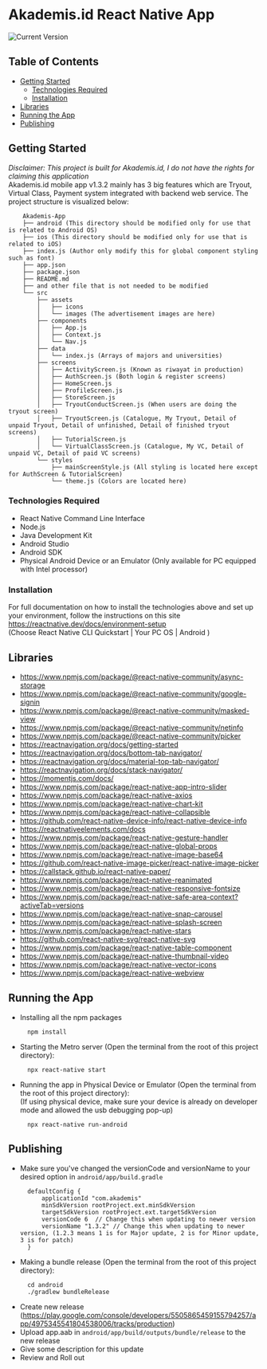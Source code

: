 # Akademis.id React Native App

![Current Version](https://img.shields.io/badge/version-v1.3.3-blue)

## Table of Contents
- [Getting Started](#getting-started)
	- [Technologies Required](#technologies-required)
	- [Installation](#installation)
- [Libraries](#libraries)
- [Running the App](#running-the-app)
- [Publishing](#publishing)

## Getting Started
*Disclaimer: This project is built for Akademis.id, I do not have the rights for claiming this application* <br/>
Akademis.id mobile app v1.3.2 mainly has 3 big features which are Tryout, Virtual Class, Payment system integrated with backend web service. The project structure is visualized below: 

```
	Akademis-App
	├── android (This directory should be modified only for use that is related to Android OS)
	├── ios (This directory should be modified only for use that is related to iOS)
	├── index.js (Author only modify this for global component styling such as font)
	├── app.json
	├── package.json
	├── README.md
	├── and other file that is not needed to be modified 
	└── src
		├── assets
		│	├── icons
		│	└── images (The advertisement images are here)
		├── components
		│	├── App.js
		│	├── Context.js
		│	└── Nav.js
		├── data
		│	└── index.js (Arrays of majors and universities)
		├── screens
		│	├── ActivityScreen.js (Known as riwayat in production)
		│	├── AuthScreen.js (Both login & register screens)
		│	├── HomeScreen.js
		│	├── ProfileScreen.js
		│	├── StoreScreen.js
		│	├── TryoutConductScreen.js (When users are doing the tryout screen)
		│	├── TryoutScreen.js (Catalogue, My Tryout, Detail of unpaid Tryout, Detail of unfinished, Detail of finished tryout screens)
		│	├── TutorialScreen.js
		│	└── VirtualClassScreen.js (Catalogue, My VC, Detail of unpaid VC, Detail of paid VC screens)
		└── styles
			├── mainScreenStyle.js (All styling is located here except for AuthScreen & TutorialScreen)
			└── theme.js (Colors are located here)
```

### Technologies Required
* React Native Command Line Interface
* Node.js
* Java Development Kit
* Android Studio
* Android SDK
* Physical Android Device or an Emulator (Only available for PC equipped with Intel processor)

### Installation
For full documentation on how to install the technologies above and set up your environment, follow the instructions on this site <br/>
https://reactnative.dev/docs/environment-setup <br/>
(Choose React Native CLI Quickstart | Your PC OS | Android )

## Libraries
* https://www.npmjs.com/package/@react-native-community/async-storage
* https://www.npmjs.com/package/@react-native-community/google-signin
* https://www.npmjs.com/package/@react-native-community/masked-view
* https://www.npmjs.com/package/@react-native-community/netinfo
* https://www.npmjs.com/package/@react-native-community/picker
* https://reactnavigation.org/docs/getting-started
* https://reactnavigation.org/docs/bottom-tab-navigator/
* https://reactnavigation.org/docs/material-top-tab-navigator/
* https://reactnavigation.org/docs/stack-navigator/
* https://momentjs.com/docs/
* https://www.npmjs.com/package/react-native-app-intro-slider
* https://www.npmjs.com/package/react-native-axios
* https://www.npmjs.com/package/react-native-chart-kit
* https://www.npmjs.com/package/react-native-collapsible
* https://github.com/react-native-device-info/react-native-device-info
* https://reactnativeelements.com/docs
* https://www.npmjs.com/package/react-native-gesture-handler
* https://www.npmjs.com/package/react-native-global-props
* https://www.npmjs.com/package/react-native-image-base64
* https://github.com/react-native-image-picker/react-native-image-picker
* https://callstack.github.io/react-native-paper/
* https://www.npmjs.com/package/react-native-reanimated
* https://www.npmjs.com/package/react-native-responsive-fontsize
* https://www.npmjs.com/package/react-native-safe-area-context?activeTab=versions
* https://www.npmjs.com/package/react-native-snap-carousel
* https://www.npmjs.com/package/react-native-splash-screen
* https://www.npmjs.com/package/react-native-stars
* https://github.com/react-native-svg/react-native-svg
* https://www.npmjs.com/package/react-native-table-component
* https://www.npmjs.com/package/react-native-thumbnail-video
* https://www.npmjs.com/package/react-native-vector-icons
* https://www.npmjs.com/package/react-native-webview
## Running the App
* Installing all the npm packages
  ```
    npm install
  ```
* Starting the Metro server (Open the terminal from the root of this project directory):
  ```
    npx react-native start
  ```
* Running the app in Physical Device or Emulator (Open the terminal from the root of this project directory):<br/>
 (If using physical device, make sure your device is already on developer mode and allowed the usb debugging pop-up) <br/>
  ```
    npx react-native run-android
  ```

## Publishing
* Make sure you've changed the versionCode and versionName to your desired option in <code>android/app/build.gradle</code>
  ```
    defaultConfig {
        applicationId "com.akademis"
        minSdkVersion rootProject.ext.minSdkVersion
        targetSdkVersion rootProject.ext.targetSdkVersion
        versionCode 6  // Change this when updating to newer version
        versionName "1.3.2" // Change this when updating to newer version, (1.2.3 means 1 is for Major update, 2 is for Minor update, 3 is for patch)
    }
  ```
* Making a bundle release (Open the terminal from the root of this project directory):
  ```
    cd android
    ./gradlew bundleRelease
  ```
* Create new release (https://play.google.com/console/developers/5505865459155794257/app/4975345541804538006/tracks/production)
* Upload app.aab in <code>android/app/build/outputs/bundle/release</code> to the new release
* Give some description for this update
* Review and Roll out
